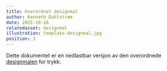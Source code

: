 ```yaml
---
title: Overordnet designmal
author: Kenneth Dahlstrøm
date: 2015-10-26
relatedasset: designmal
illustration: template-designmal.jpg
position: 1
---
```


Dette dokumentet er en nedlastbar versjon av den overordnede [designmalen](/designmal) for trykk.
